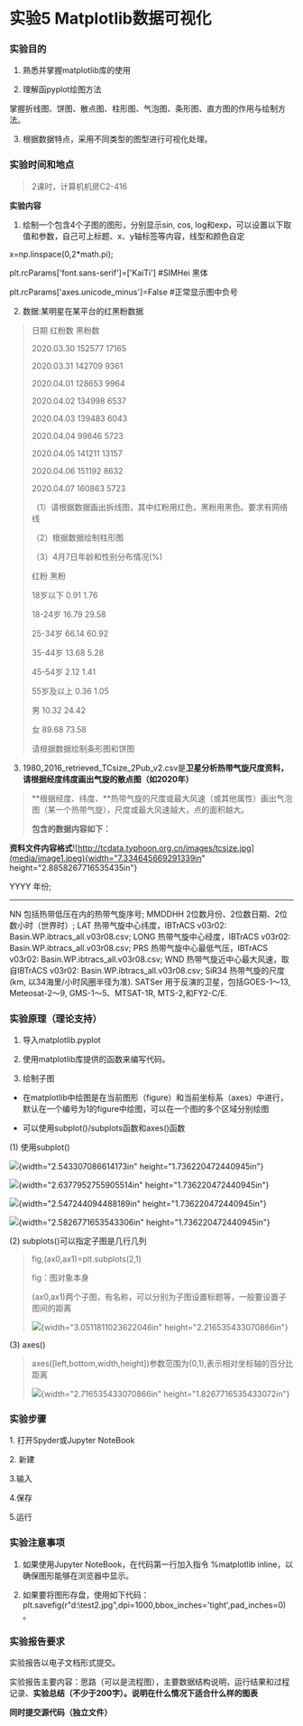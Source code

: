# 实验5 Matplotlib数据可视化

### 实验目的

1.  熟悉并掌握matplotlib库的使用

2.  理解函pyplot绘图方法

掌握折线图、饼图、散点图、柱形图、气泡图、条形图、直方图的作用与绘制方法。

3.  根据数据特点，采用不同类型的图型进行可视化处理。

### 实验时间和地点

> 2课时，计算机机房C2-416

**实验内容**

1.  绘制一个包含4个子图的图形，分别显示sin, cos, log和exp，可以设置以下取值和参数，自己可上标题、x、y轴标签等内容，线型和颜色自定

x=np.linspace(0,2\*math.pi);

plt.rcParams\[\'font.sans-serif\'\]=\[\'KaiTi\'\] \#SIMHei 黑体

plt.rcParams\[\'axes.unicode_minus\'\]=False \#正常显示图中负号

2.  数据:某明星在某平台的红黑粉数据

> 日期 红粉数 黑粉数
>
> 2020.03.30 152577 17165
>
> 2020.03.31 142709 9361
>
> 2020.04.01 128653 9964
>
> 2020.04.02 134998 6537
>
> 2020.04.03 139483 6043
>
> 2020.04.04 99846 5723
>
> 2020.04.05 141211 13157
>
> 2020.04.06 151192 8632
>
> 2020.04.07 160863 5723
>
> （1）请根据数据画出拆线图，其中红粉用红色，黑粉用黑色。要求有网络线
>
> （2）根据数据绘制柱形图
>
> （3）4月7日年龄和性别分布情况(%)
>
> 红粉 黑粉
>
> 18岁以下 0.91 1.76
>
> 18-24岁 16.79 29.58
>
> 25-34岁 66.14 60.92
>
> 35-44岁 13.68 5.28
>
> 45-54岁 2.12 1.41
>
> 55岁及以上 0.36 1.05
>
> 男 10.32 24.42
>
> 女 89.68 73.58
>
> 请根据数据绘制条形图和饼图

3.  1980_2016_retrieved_TCsize_2Pub_v2.csv是**卫星分析热带气旋尺度资料，请根据经度纬度画出气旋的散点图（如2020年）**

> **根据经度、纬度、**热带气旋的尺度或最大风速（或其他属性）画出气泡图（某一个热带气旋），尺度或最大风速越大，点的面积越大。
>
> **包含的数据内容如下：**

**资料文件内容格式**![http://tcdata.typhoon.org.cn/images/tcsize.jpg](media/image1.jpeg){width="7.334645669291339in" height="2.8858267716535435in"}

  YYYY     年份;
-------- -------------------------------------------------------------------------------------
  NN       包括热带低压在内的热带气旋序号;
  MMDDHH   2位数月份、2位数日期、2位数小时（世界时）;
  LAT      热带气旋中心纬度，IBTrACS v03r02: Basin.WP.ibtracs_all.v03r08.csv;
  LONG     热带气旋中心经度，IBTrACS v03r02: Basin.WP.ibtracs_all.v03r08.csv;
  PRS      热带气旋中心最低气压，IBTrACS v03r02: Basin.WP.ibtracs_all.v03r08.csv;
  WND      热带气旋近中心最大风速，取自IBTrACS v03r02: Basin.WP.ibtracs_all.v03r08.csv;
  SiR34    热带气旋的尺度(km, 以34海里/小时风圈半径为准).
  SATSer   用于反演的卫星，包括GOES-1～13, Meteosat-2～9, GMS-1～5、MTSAT-1R, MTS-2,和FY2-C/E.

### 实验原理（理论支持）

1.  导入matplotlib.pyplot

2.  使用matplotlib库提供的函数来编写代码。

3.  绘制子图

-   在matplotlib中绘图是在当前图形（figure）和当前坐标系（axes）中进行，默认在一个编号为1的figure中绘图，可以在一个图的多个区域分别绘图

-   可以使用subplot()/subplots函数和axes()函数

(1) 使用subplot()

![](media/image2.png){width="2.543307086614173in" height="1.736220472440945in"}

![](media/image3.png){width="2.6377952755905514in" height="1.736220472440945in"}

![](media/image4.png){width="2.547244094488189in" height="1.736220472440945in"}

![](media/image5.png){width="2.5826771653543306in" height="1.736220472440945in"}

(2) subplots()可以指定子图是几行几列

> fig,(ax0,ax1)=plt.subplots(2,1)
>
> fig：图对象本身
>
> (ax0,ax1)两个子图，有名称，可以分别为子图设置标题等，一般要设置子图间的距离
>
> ![](media/image6.png){width="3.0511811023622046in" height="2.216535433070866in"}

(3) axes()

> axes(\[left,bottom,width,height\])参数范围为(0,1),表示相对坐标轴的百分比距离
>
> ![](media/image7.png){width="2.716535433070866in" height="1.8267716535433072in"}

### 实验步骤 

1\. 打开Spyder或Jupyter NoteBook

2\. 新建

3.输入

4.保存

5.运行

### 实验注意事项

1.  如果使用Jupyter NoteBook，在代码第一行加入指令 %matplotlib inline，以确保图形能够在浏览器中显示。

2.  如果要将图形存盘，使用如下代码：plt.savefig(r\"d:\\test2.jpg\",dpi=1000,bbox_inches=\'tight\',pad_inches=0) 。

### 实验报告要求

实验报告以电子文档形式提交。

实验报告主要内容：思路（可以是流程图），主要数据结构说明，运行结果和过程记录、**实验总结（不少于200字）。说明在什么情况下适合什么样的图表**

**同时提交源代码（独立文件）**
